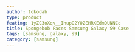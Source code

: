 ```yaml
---
author: tokodab
type: product
featimg: 1yZC3oXqv__IhupO2YO2EHRXEdmOUNNCc
title: Spongebob Faces Samsung Galaxy S9 Case
tags: [samsung, galaxy, s9]
category: [samsung]
---
```

